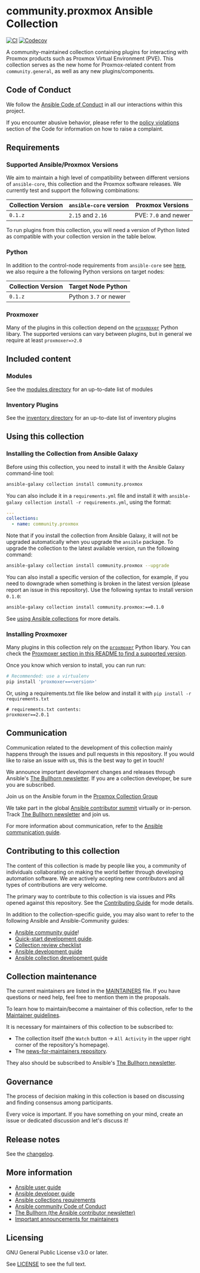 # community.proxmox Ansible Collection
<!-- Add CI and code coverage badges here. Samples included below. -->
[![CI](https://github.com/ansible-collections/REPONAMEHERE/workflows/CI/badge.svg?event=push)](https://github.com/ansible-collections/REPONAMEHERE/actions) [![Codecov](https://img.shields.io/codecov/c/github/ansible-collections/REPONAMEHERE)](https://codecov.io/gh/ansible-collections/REPONAMEHERE)

A community-maintained collection containing plugins for interacting with Proxmox products such as Proxmox Virtual Environment (PVE).
This collection serves as the new home for Proxmox-related content from `community.general`, as well as any new plugins/components.

## Code of Conduct

We follow the [Ansible Code of Conduct](https://docs.ansible.com/ansible/devel/community/code_of_conduct.html) in all our interactions within this project.

If you encounter abusive behavior, please refer to the [policy violations](https://docs.ansible.com/ansible/devel/community/code_of_conduct.html#policy-violations) section of the Code for information on how to raise a complaint.

## Requirements

### Supported Ansible/Proxmox Versions

We aim to maintain a high level of compatibility between different versions of `ansible-core`, this collection and the Proxmox software releases.
We currently test and support the following combinations:

| Collection Version | `ansible-core` version | Proxmox Versions     |
|--------------------|------------------------|----------------------|
| `0.1.z`            | `2.15` and `2.16`      | PVE: `7.0` and newer |

To run plugins from this collection, you will need a version of Python listed as compatible with your collection version in the table below.

### Python

In addition to the control-node requirements from `ansible-core` see [here](https://docs.ansible.com/ansible/devel/reference_appendices/release_and_maintenance.html#ansible-core-support-matrix), we also require a the following Python versions on target nodes:

| Collection Version | Target Node Python     |
|--------------------|------------------------|
| `0.1.z`            |  Python `3.7` or newer |

### Proxmoxer

Many of the plugins in this collection depend on the [`proxmoxer`](https://github.com/proxmoxer/proxmoxer) Python libary.
The supported versions can vary between plugins, but in general we require at least `proxmoxer=>2.0`

## Included content

### Modules

See the [modules directory](./plugins/modules/) for an up-to-date list of modules

### Inventory Plugins

See the [inventory directory](./plugins/inventory/) for an up-to-date list of inventory plugins

## Using this collection

### Installing the Collection from Ansible Galaxy

Before using this collection, you need to install it with the Ansible Galaxy command-line tool:
```bash
ansible-galaxy collection install community.proxmox
```

You can also include it in a `requirements.yml` file and install it with `ansible-galaxy collection install -r requirements.yml`, using the format:
```yaml
---
collections:
  - name: community.proxmox
```

Note that if you install the collection from Ansible Galaxy, it will not be upgraded automatically when you upgrade the `ansible` package. To upgrade the collection to the latest available version, run the following command:
```bash
ansible-galaxy collection install community.proxmox --upgrade
```

You can also install a specific version of the collection, for example, if you need to downgrade when something is broken in the latest version (please report an issue in this repository). Use the following syntax to install version `0.1.0`:

```bash
ansible-galaxy collection install community.proxmox:==0.1.0
```

See [using Ansible collections](https://docs.ansible.com/ansible/devel/user_guide/collections_using.html) for more details.

### Installing Proxmoxer

Many plugins in this collection rely on the [`proxmoxer`](https://github.com/proxmoxer/proxmoxer) Python libary.
You can check the [Proxmoxer section in this README to find a supported version](#proxmoxer).

Once you know which version to install, you can run run:

```bash
# Recommended: use a virtualenv
pip install 'proxmoxer==<version>'
```

Or, using a requirements.txt file like below and install it with `pip install -r requirements.txt`
```
# requirements.txt contents:
proxmoxer==2.0.1
```

## Communication

Communication related to the development of this collection mainly happens through the issues and pull requests in this repository.
If you would like to raise an issue with us, this is the best way to get in touch!

We announce important development changes and releases through Ansible's [The Bullhorn newsletter](https://docs.ansible.com/ansible/devel/community/communication.html#the-bullhorn). If you are a collection developer, be sure you are subscribed.

Join us on the Ansible forum in the [Proxmox Collection Group](https://forum.ansible.com/g/proxmox-collection)

We take part in the global [Ansible contributor summit](https://github.com/ansible/community/wiki/Contributor-Summit) virtually or in-person. Track [The Bullhorn newsletter](https://docs.ansible.com/ansible/devel/community/communication.html#the-bullhorn) and join us.

For more information about communication, refer to the [Ansible communication guide](https://docs.ansible.com/ansible/devel/community/communication.html).

## Contributing to this collection

The content of this collection is made by people like you, a community of individuals collaborating on making the world better through developing automation software.
We are actively accepting new contributors and all types of contributions are very welcome.

The primary way to contribute to this collection is via issues and PRs opened against this repository.
See the [Contributing Guide](./CONTRIBUTING.md) for mode details.

In addition to the collection-specific guide, you may also want to refer to the following Ansible and Ansible-Community guides:

- [Ansible community guide](https://docs.ansible.com/ansible/devel/community/index.html)!
- [Quick-start development guide](https://docs.ansible.com/ansible/devel/community/create_pr_quick_start.html).
- [Collection review checklist](https://docs.ansible.com/ansible/devel/community/collection_contributors/collection_reviewing.html)
- [Ansible development guide](https://docs.ansible.com/ansible/devel/dev_guide/index.html)
- [Ansible collection development guide](https://docs.ansible.com/ansible/devel/dev_guide/developing_collections.html#contributing-to-collections)

## Collection maintenance

The current maintainers are listed in the [MAINTAINERS](MAINTAINERS) file. If you have questions or need help, feel free to mention them in the proposals.

To learn how to maintain/become a maintainer of this collection, refer to the [Maintainer guidelines](https://docs.ansible.com/ansible/devel/community/maintainers.html).

It is necessary for maintainers of this collection to be subscribed to:

* The collection itself (the `Watch` button -> `All Activity` in the upper right corner of the repository's homepage).
* The [news-for-maintainers repository](https://github.com/ansible-collections/news-for-maintainers).

They also should be subscribed to Ansible's [The Bullhorn newsletter](https://docs.ansible.com/ansible/devel/community/communication.html#the-bullhorn).

## Governance

The process of decision making in this collection is based on discussing and finding consensus among participants.

Every voice is important. If you have something on your mind, create an issue or dedicated discussion and let's discuss it!

## Release notes

See the [changelog](https://github.com/ansible-collections/REPONAMEHERE/tree/main/CHANGELOG.rst).

## More information

- [Ansible user guide](https://docs.ansible.com/ansible/devel/user_guide/index.html)
- [Ansible developer guide](https://docs.ansible.com/ansible/devel/dev_guide/index.html)
- [Ansible collections requirements](https://docs.ansible.com/ansible/devel/community/collection_contributors/collection_requirements.html)
- [Ansible community Code of Conduct](https://docs.ansible.com/ansible/devel/community/code_of_conduct.html)
- [The Bullhorn (the Ansible contributor newsletter)](https://docs.ansible.com/ansible/devel/community/communication.html#the-bullhorn)
- [Important announcements for maintainers](https://github.com/ansible-collections/news-for-maintainers)

## Licensing

GNU General Public License v3.0 or later.

See [LICENSE](https://www.gnu.org/licenses/gpl-3.0.txt) to see the full text.

